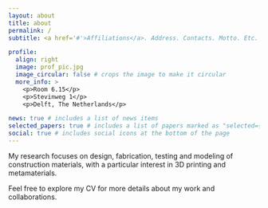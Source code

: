 ```yaml
---
layout: about
title: about
permalink: /
subtitle: <a href='#'>Affiliations</a>. Address. Contacts. Motto. Etc.

profile:
  align: right
  image: prof_pic.jpg
  image_circular: false # crops the image to make it circular
  more_info: >
    <p>Room 6.15</p>
    <p>Stevinweg 1</p>
    <p>Delft, The Netherlands</p>

news: true # includes a list of news items
selected_papers: true # includes a list of papers marked as "selected={true}"
social: true # includes social icons at the bottom of the page
---
```


My research focuses on design, fabrication, testing and modeling of construction materials, with a particular interest in 3D printing and metamaterials.

Feel free to explore my CV for more details about my work and collaborations.

